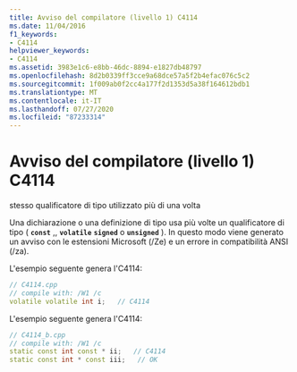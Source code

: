 ```yaml
---
title: Avviso del compilatore (livello 1) C4114
ms.date: 11/04/2016
f1_keywords:
- C4114
helpviewer_keywords:
- C4114
ms.assetid: 3983e1c6-e8bb-46dc-8894-e1827db48797
ms.openlocfilehash: 8d2b0339ff3cce9a68dce57a5f2b4efac076c5c2
ms.sourcegitcommit: 1f009ab0f2cc4a177f2d1353d5a38f164612bdb1
ms.translationtype: MT
ms.contentlocale: it-IT
ms.lasthandoff: 07/27/2020
ms.locfileid: "87233314"
---
```

# <a name="compiler-warning-level-1-c4114"></a>Avviso del compilatore (livello 1) C4114

stesso qualificatore di tipo utilizzato più di una volta

Una dichiarazione o una definizione di tipo usa più volte un qualificatore di tipo ( **`const`** ,, **`volatile`** **`signed`** o **`unsigned`** ). In questo modo viene generato un avviso con le estensioni Microsoft (/Ze) e un errore in compatibilità ANSI (/za).

L'esempio seguente genera l'C4114:

```cpp
// C4114.cpp
// compile with: /W1 /c
volatile volatile int i;   // C4114
```

L'esempio seguente genera l'C4114:

```cpp
// C4114_b.cpp
// compile with: /W1 /c
static const int const * ii;   // C4114
static const int * const iii;   // OK
```
